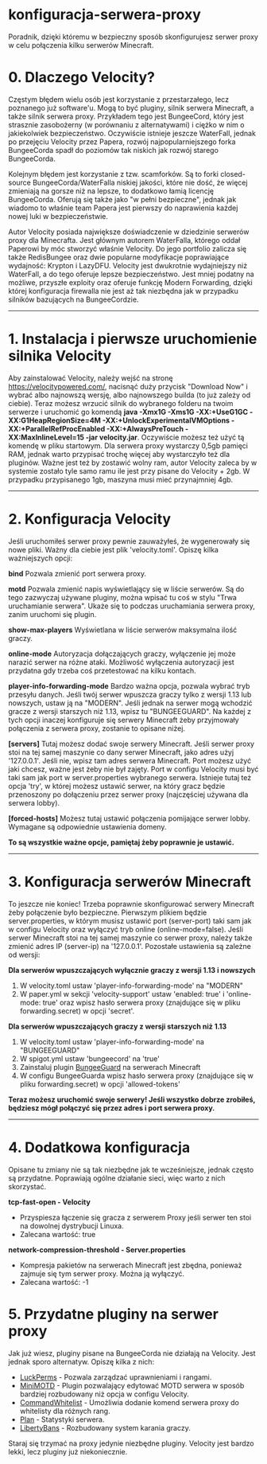 # konfiguracja-serwera-proxy
Poradnik, dzięki któremu w bezpieczny sposób skonfigurujesz serwer proxy w celu połączenia kilku serwerów Minecraft.

# 0. Dlaczego Velocity?
Częstym błędem wielu osób jest korzystanie z przestarzałego, lecz poznanego już software'u. Mogą to być pluginy, silnik serwera Minecraft, a także silnik serwera proxy. Przykładem tego jest BungeeCord, który jest strasznie zasobożerny (w porównaniu z alternatywami) i ciężko w nim o jakiekolwiek bezpieczeństwo. Oczywiście istnieje jeszcze WaterFall, jednak po przejęciu Velocity przez Papera, rozwój najpopularniejszego forka BungeeCorda spadł do poziomów tak niskich jak rozwój starego BungeeCorda.

Kolejnym błędem jest korzystanie z tzw. scamforków. Są to forki closed-source BungeeCorda/WaterFalla niskiej jakości, które nie dość, że więcej zmieniają na gorsze niż na lepsze, to dodatkowo łamią licencję BungeeCorda. Oferują się także jako "w pełni bezpieczne", jednak jak wiadomo to właśnie team Papera jest pierwszy do naprawienia każdej nowej luki w bezpieczeństwie.

Autor Velocity posiada największe doświadczenie w dziedzinie serwerów proxy dla Minecrafta. Jest głównym autorem WaterFalla, którego oddał Paperowi by móc stworzyć właśnie Velocity. Do jego portfolio zalicza się także RedisBungee oraz dwie popularne modyfikacje poprawiające wydajność: Krypton i LazyDFU. Velocity jest dwukrotnie wydajniejszy niż WaterFall, a do tego oferuje lepsze bezpieczeństwo. Jest mniej podatny na możliwe, przyszłe exploity oraz oferuje funkcję Modern Forwarding, dzięki której konfiguracja firewalla nie jest aż tak niezbędna jak w przypadku silników bazujących na BungeeCordzie.

------------------------------------------------------------------------------------------------------------

# 1. Instalacja i pierwsze uruchomienie silnika Velocity
Aby zainstalować Velocity, należy wejść na stronę https://velocitypowered.com/, nacisnąć duży przycisk "Download Now" i wybrać albo najnowszą wersję, albo najnowszego builda (to już zależy od ciebie). Teraz możesz wrzucić silnik do wybranego folderu na twoim serwerze i uruchomić go komendą **java -Xmx1G -Xms1G -XX:+UseG1GC -XX:G1HeapRegionSize=4M -XX:+UnlockExperimentalVMOptions -XX:+ParallelRefProcEnabled -XX:+AlwaysPreTouch -XX:MaxInlineLevel=15 -jar velocity.jar**. Oczywiście możesz też użyć tą komendę w pliku startowym. Dla serwera proxy wystarczy 0,5gb pamięci RAM, jednak warto przypisać trochę więcej aby wystarczyło też dla pluginów. Ważne jest też by zostawić wolny ram, autor Velocity zaleca by w systemie zostało tyle samo ramu ile jest przy pisane do Velocity + 2gb. W przypadku przypisanego 1gb, maszyna musi mieć przynajmniej 4gb.

------------------------------------------------------------------------------------------------------------

# 2. Konfiguracja Velocity
Jeśli uruchomiłeś serwer proxy pewnie zauważyłeś, że wygenerowały się nowe pliki. Ważny dla ciebie jest plik 'velocity.toml'. Opiszę kilka ważniejszych opcji:

**bind**
Pozwala zmienić port serwera proxy.

**motd**
Pozwala zmienić napis wyświetlający się w liście serwerów. Są do tego zazwyczaj używane pluginy, można wpisać tu coś w stylu "Trwa uruchamianie serwera". Ukaże się to podczas uruchamiania serwera proxy, zanim uruchomi się plugin.

**show-max-players**
Wyświetlana w liście serwerów maksymalna ilość graczy.

**online-mode**
Autoryzacja dołączających graczy, wyłączenie jej może narazić serwer na różne ataki. Możliwość wyłączenia autoryzacji jest przydatna gdy trzeba coś przetestować na kilku kontach.

**player-info-forwarding-mode**
Bardzo ważna opcja, pozwala wybrać tryb przesyłu danych. Jeśli twój serwer wpuszcza graczy tylko z wersji 1.13 lub nowszych, ustaw ją na "MODERN". Jeśli jednak na serwer mogą wchodzić gracze z wersji starszych niż 1.13, wpisz tu "BUNGEEGUARD". Na każdej z tych opcji inaczej konfiguruje się serwery Minecraft żeby przyjmowały połączenia z serwera proxy, zostanie to opisane niżej.

**[servers]**
Tutaj możesz dodać swoje serwery Minecraft. Jeśli serwer proxy stoi na tej samej maszynie co dany serwer Minecraft, jako adres użyj '127.0.0.1'. Jeśli nie, wpisz tam adres serwera Minecraft. Port możesz użyć jaki chcesz, ważne jest żeby nie był zajęty. Port w configu Velocity musi być taki sam jak port w server.properties wybranego serwera. Istnieje tutaj też opcja 'try', w której możesz ustawić serwer, na który gracz będzie przenoszony po dołączeniu przez serwer proxy (najczęściej używana dla serwera lobby).

**[forced-hosts]**
Możesz tutaj ustawić połączenia pomijające serwer lobby. Wymagane są odpowiednie ustawienia domeny.

**To są wszystkie ważne opcje, pamiętaj żeby poprawnie je ustawić.**

------------------------------------------------------------------------------------------------------------

# 3. Konfiguracja serwerów Minecraft
To jeszcze nie koniec! Trzeba poprawnie skonfigurować serwery Minecraft żeby połączenie było bezpieczne. Pierwszym plikiem będzie server.properties, w którym musisz ustawić port (server-port) taki sam jak w configu Velocity oraz wyłączyć tryb online (online-mode=false). Jeśli serwer Minecraft stoi na tej samej maszynie co serwer proxy, należy także zmienić adres IP (server-ip) na '127.0.0.1'. Pozostałe ustawienia są zależne od wersji:

**Dla serwerów wpuszczających wyłącznie graczy z wersji 1.13 i nowszych**
1. W velocity.toml ustaw 'player-info-forwarding-mode' na "MODERN"
2. W paper.yml w sekcji 'velocity-support' ustaw 'enabled: true' i 'online-mode: true' oraz wpisz hasło serwera proxy (znajdujące się w pliku forwarding.secret) w opcji 'secret'.

**Dla serwerów wpuszczających graczy z wersji starszych niż 1.13**
1. W velocity.toml ustaw 'player-info-forwarding-mode' na "BUNGEEGUARD"
2. W spigot.yml ustaw 'bungeecord' na 'true'
3. Zainstaluj plugin [BungeeGuard](https://www.spigotmc.org/resources/bungeeguard.79601/) na serwerach Minecraft
4. W configu BungeeGuarda wpisz hasło serwera proxy (znajdujące się w pliku forwarding.secret) w opcji 'allowed-tokens'


**Teraz możesz uruchomić swoje serwery! Jeśli wszystko dobrze zrobiłeś, będziesz mógł połączyć się przez adres i port serwera proxy.**

------------------------------------------------------------------------------------------------------------

# 4. Dodatkowa konfiguracja
Opisane tu zmiany nie są tak niezbędne jak te wcześniejsze, jednak często są przydatne. Poprawiają ogólne działanie sieci, więc warto z nich skorzystać.

**tcp-fast-open - Velocity**
- Przyspiesza łączenie się gracza z serwerem Proxy jeśli serwer ten stoi na dowolnej dystrybucji Linuxa.
- Zalecana wartość: true

**network-compression-threshold - Server.properties**
- Kompresja pakietów na serwerach Minecraft jest zbędna, ponieważ zajmuje się tym serwer proxy. Można ją wyłączyć.
- Zalecana wartość: -1


# 5. Przydatne pluginy na serwer proxy
Jak już wiesz, pluginy pisane na BungeeCorda nie działają na Velocity. Jest jednak sporo alternatyw. Opiszę kilka z nich:
- [LuckPerms](https://luckperms.net/) - Pozwala zarządzać uprawnieniami i rangami.
- [MiniMOTD](https://www.spigotmc.org/resources/minimotd-server-list-motd-plugin-with-rgb-gradients.81254/) - Plugin pozwalający edytować MOTD serwera w sposób bardziej rozbudowany niż opcja w configu Velocity.
- [CommandWhitelist](https://www.spigotmc.org/resources/commandwhitelist-spigot-waterfall-velocity.81326/) - Umożliwia dodanie komend serwera proxy do whitelisty dla różnych rang.
- [Plan](https://www.spigotmc.org/resources/plan-player-analytics.32536/) - Statystyki serwera.
- [LibertyBans](https://www.spigotmc.org/resources/libertybans.81063/) - Rozbudowany system karania graczy.

Staraj się trzymać na proxy jedynie niezbędne pluginy. Velocity jest bardzo lekki, lecz pluginy już niekoniecznie.
